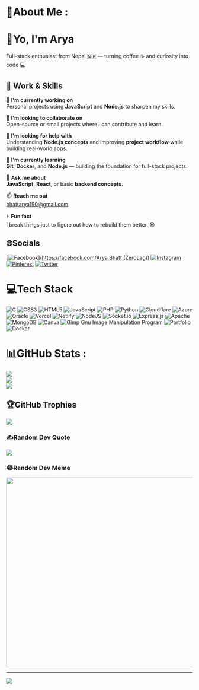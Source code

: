 # 💫About Me :
# 👋Yo, I'm Arya  
Full-stack enthusiast from Nepal 🇳🇵 — turning coffee ☕ and curiosity into code 💻  

## 💼 Work & Skills

🔭 **I'm currently working on**  
Personal projects using **JavaScript** and **Node.js** to sharpen my skills.  

👯 **I'm looking to collaborate on**  
Open-source or small projects where I can contribute and learn.  

🤝 **I'm looking for help with**  
Understanding **Node.js concepts** and improving **project workflow** while building real-world apps.

🌱 **I'm currently learning**  
**Git**, **Docker**, and **Node.js** — building the foundation for full-stack projects.  

💬 **Ask me about**  
**JavaScript**, **React**, or basic **backend concepts**.  

📫 **Reach me out**  
bhattarya190@gmail.com  

⚡ **Fun fact**  
I break things just to figure out how to rebuild them better. 😎


## 🌐Socials
[![Facebook](https://img.shields.io/badge/Facebook-%231877F2.svg?logo=Facebook&logoColor=white)]([https://facebook.com/Arya Bhatt  (ZeroLag)](https://www.facebook.com/profile.php?id=100079258781761)) [![Instagram](https://img.shields.io/badge/Instagram-%23E4405F.svg?logo=Instagram&logoColor=white)](https://instagram.com/shad0w_mistx) [![Pinterest](https://img.shields.io/badge/Pinterest-%23E60023.svg?logo=Pinterest&logoColor=white)](https://pinterest.com/bhattarya190) [![Twitter](https://img.shields.io/badge/Twitter-%231DA1F2.svg?logo=Twitter&logoColor=white)](https://twitter.com/AryaBhatt298280) 

# 💻Tech Stack
![C](https://img.shields.io/badge/c-%2300599C.svg?style=for-the-badge&logo=c&logoColor=white) ![CSS3](https://img.shields.io/badge/css3-%231572B6.svg?style=for-the-badge&logo=css3&logoColor=white) ![HTML5](https://img.shields.io/badge/html5-%23E34F26.svg?style=for-the-badge&logo=html5&logoColor=white) ![JavaScript](https://img.shields.io/badge/javascript-%23323330.svg?style=for-the-badge&logo=javascript&logoColor=%23F7DF1E) ![PHP](https://img.shields.io/badge/php-%23777BB4.svg?style=for-the-badge&logo=php&logoColor=white) ![Python](https://img.shields.io/badge/python-3670A0?style=for-the-badge&logo=python&logoColor=ffdd54) ![Cloudflare](https://img.shields.io/badge/Cloudflare-F38020?style=for-the-badge&logo=Cloudflare&logoColor=white) ![Azure](https://img.shields.io/badge/azure-%230072C6.svg?style=for-the-badge&logo=azure-devops&logoColor=white) ![Oracle](https://img.shields.io/badge/Oracle-F80000?style=for-the-badge&logo=oracle&logoColor=white) ![Vercel](https://img.shields.io/badge/vercel-%23000000.svg?style=for-the-badge&logo=vercel&logoColor=white) ![Netlify](https://img.shields.io/badge/netlify-%23000000.svg?style=for-the-badge&logo=netlify&logoColor=#00C7B7) ![NodeJS](https://img.shields.io/badge/node.js-6DA55F?style=for-the-badge&logo=node.js&logoColor=white) ![Socket.io](https://img.shields.io/badge/Socket.io-black?style=for-the-badge&logo=socket.io&badgeColor=010101) ![Express.js](https://img.shields.io/badge/express.js-%23404d59.svg?style=for-the-badge&logo=express&logoColor=%2361DAFB) ![Apache](https://img.shields.io/badge/apache-%23D42029.svg?style=for-the-badge&logo=apache&logoColor=white) ![MongoDB](https://img.shields.io/badge/MongoDB-%234ea94b.svg?style=for-the-badge&logo=mongodb&logoColor=white) ![Canva](https://img.shields.io/badge/Canva-%2300C4CC.svg?style=for-the-badge&logo=Canva&logoColor=white) ![Gimp Gnu Image Manipulation Program](https://img.shields.io/badge/Gimp-657D8B?style=for-the-badge&logo=gimp&logoColor=FFFFFF) ![Portfolio](https://img.shields.io/badge/Portfolio-%23000000.svg?style=for-the-badge&logo=firefox&logoColor=#FF7139) ![Docker](https://img.shields.io/badge/docker-%230db7ed.svg?style=for-the-badge&logo=docker&logoColor=white)
# 📊GitHub Stats :
![](https://github-readme-stats.vercel.app/api?username=bhattarya1234&theme=tokyonight&hide_border=true&include_all_commits=true&count_private=true)<br/>
![](https://github-readme-streak-stats.herokuapp.com/?user=bhattarya1234&theme=tokyonight&hide_border=true)<br/>
![](https://github-readme-stats.vercel.app/api/top-langs/?username=bhattarya1234&theme=tokyonight&hide_border=true&include_all_commits=true&count_private=true&layout=compact)

## 🏆GitHub Trophies
![](https://github-trophies.vercel.app/?username=bhattarya1234&theme=darkhub&no-frame=true&no-bg=false&margin-w=4)

### ✍️Random Dev Quote
![](https://quotes-github-readme.vercel.app/api?type=horizontal&theme=tokyonight)

### 😂Random Dev Meme
<img src="https://random-memer.herokuapp.com/" width="512px"/>

---
[![](https://visitcount.itsvg.in/api?id=bhattarya1234&icon=0&color=1)](https://visitcount.itsvg.in)
